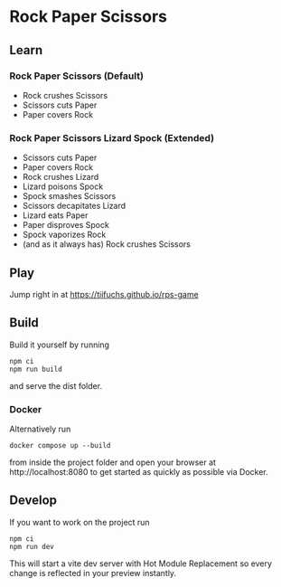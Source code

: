 # Rock Paper Scissors

## Learn

### Rock Paper Scissors (Default)
- Rock crushes Scissors
- Scissors cuts Paper
- Paper covers Rock

### Rock Paper Scissors Lizard Spock (Extended)
- Scissors cuts Paper
- Paper covers Rock
- Rock crushes Lizard
- Lizard poisons Spock
- Spock smashes Scissors
- Scissors decapitates Lizard
- Lizard eats Paper
- Paper disproves Spock
- Spock vaporizes Rock
- (and as it always has) Rock crushes Scissors


## Play

Jump right in at https://tiifuchs.github.io/rps-game

## Build

Build it yourself by running 

```
npm ci
npm run build
```

and serve the dist folder.

### Docker

Alternatively run 

```
docker compose up --build
```

from inside the project folder and open your browser at http://localhost:8080 to get started as quickly as possible via Docker.

## Develop

If you want to work on the project run

```
npm ci
npm run dev
```

This will start a vite dev server with Hot Module Replacement so every change is reflected in your preview instantly.
